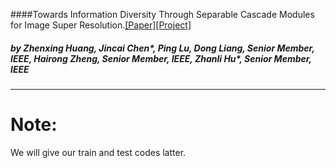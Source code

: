 
####Towards Information Diversity Through Separable  Cascade Modules for Image Super Resolution.[[Paper]](http://#)[[Project]](https://huanggzx.github.io/SRAN/)

##### by  Zhenxing Huang, Jincai Chen*, Ping Lu, Dong Liang, Senior Member, IEEE, Hairong Zheng, Senior Member, IEEE, Zhanli Hu*, Senior Member, IEEE


----------
Note:
=======
We will give our train and test codes latter.
